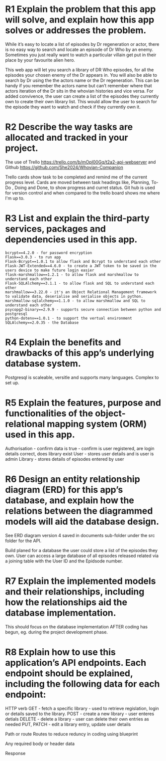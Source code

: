 
# R1 Explain the problem that this app will solve, and explain how this app solves or addresses the problem.

While it’s easy to locate a list of episodes by Dr regeneration or actor, there is no easy way to search and locate an episode of Dr Who by an enemy. Sometimes you just really want to watch a particular villain get put in their place by your favourite alien hero.

This web app will let you search a library of DR Who episodes, for all the episodes your chosen enemy of the Dr appears in. You will also be able to search by Dr using the the actors name or the Dr regeneration. This can be handy if you remember the actors name but can’t remember where that actors iteration of the Dr sits in the whovian histories and vice versa. For added convivence, the user can create a list of the episodes they currently own to create their own library list. This would allow the user to search for the episode they want to watch and check if they currently own it.


# R2 Describe the way tasks are allocated and tracked in your project.

The use of Trello https://trello.com/b/mOpl00Gq/t2a2-api-webserver and Github https://github.com/She2024/Whovian-Companion

Trello cards show task to be completed and remind me of the current progress level. Cards are moved between task headings like, Planning, To-Do , Doing and Done, to show progress and curret status. 
Git hub is used for version control and when compared to the trello board shows me where I'm up to. 


# R3 List and explain the third-party services, packages and dependencies used in this app.
    
    bcrypt==4.2.0 - for password encryption
    Flask==3.0.3 - to run app
    Flask-Bcrypt==1.0.1 to allow flask and Bcrypt to understand each other    
    Flask-JWT-Extended==4.6.0 - to create a JWT token to be saved in the users device to make future login easier
    flask-marshmallow==1.2.1 - to allow flask and marshmallow to understand each other     
    Flask-SQLAlchemy==3.1.1 - to allow flask and SQL to understand each other    
    marshmallow==3.22.0 - it's an Object Relational Management framework to validate data, deserialise and serialise objects in python. 
    marshmallow-sqlalchemy==1.1.0 - to allow marshmallow and SQL to understand each other    
    psycopg2-binary==2.9.9 - supports secure connection between python and postgresql   
    python-dotenv==1.0.1 - to support the vertual environment
    SQLAlchemy==2.0.35 - the Database 
    

# R4 Explain the benefits and drawbacks of this app’s underlying database system.

Postgresql is scaleable, versitle and supports many languages. Complex to set up.

# R5 Explain the features, purpose and functionalities of the object-relational mapping system (ORM) used in this app.
Authorisation - confirm data is true - confirm is user registered, are login details correct, does library exist
User - stores user details and is user is admin
Library - stores details of episodes entered by user

# R6 Design an entity relationship diagram (ERD) for this app’s database, and explain how the relations between the diagrammed models will aid the database design.

See ERD diagram version 4 saved in documents sub-folder under the src folder for the API. 

Build planed for a database the user could store a list of the episodes they own. User can access a large database of all episodes released related via a joining table with the User ID and the Epidsode number. 

# R7 Explain the implemented models and their relationships, including how the relationships aid the database implementation.

This should focus on the database implementation AFTER coding has begun, eg. during the project development phase.

# R8 Explain how to use this application’s API endpoints. Each endpoint should be explained, including the following data for each endpoint:

HTTP verb
 GET - fetch a specific library - used to retrieve regislation, login or details saved to the library. 
 POST - create a new library - user enteres detials 
 DELETE - delete a library - user can delete their own entries as needed
 PUT, PATCH - edit a library entry, update user details

Path or route
Routes to reduce reduncy in coding using blueprint

Any required body or header data

Response

